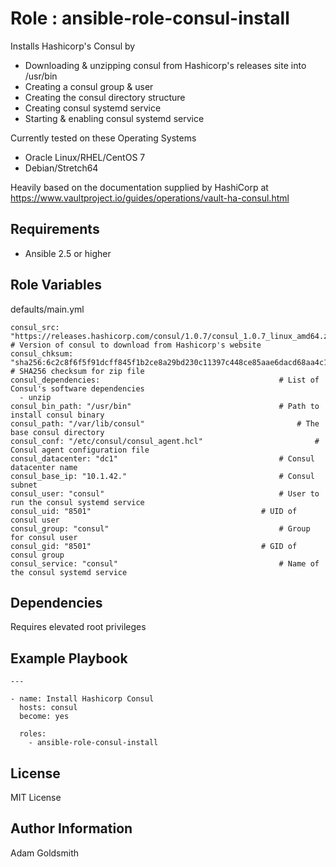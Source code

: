 Role : ansible-role-consul-install
==================================

Installs Hashicorp's Consul by
* Downloading & unzipping consul from Hashicorp's releases site into /usr/bin
* Creating a consul group & user
* Creating the consul directory structure
* Creating consul systemd service
* Starting & enabling consul systemd service

Currently tested on these Operating Systems
* Oracle Linux/RHEL/CentOS 7
* Debian/Stretch64

Heavily based on the documentation supplied by HashiCorp at <https://www.vaultproject.io/guides/operations/vault-ha-consul.html>

Requirements
------------

* Ansible 2.5 or higher

Role Variables
--------------

defaults/main.yml
```
consul_src: "https://releases.hashicorp.com/consul/1.0.7/consul_1.0.7_linux_amd64.zip"		# Version of consul to download from Hashicorp's website
consul_chksum: "sha256:6c2c8f6f5f91dcff845f1b2ce8a29bd230c11397c448ce85aae6dacd68aa4c14"	# SHA256 checksum for zip file
consul_dependencies:										# List of Consul's software dependencies
  - unzip
consul_bin_path: "/usr/bin"									# Path to install consul binary
consul_path: "/var/lib/consul"									# The base consul directory
consul_conf: "/etc/consul/consul_agent.hcl"							# Consul agent configuration file
consul_datacenter: "dc1"									# Consul datacenter name
consul_base_ip: "10.1.42."									# Consul subnet
consul_user: "consul"										# User to run the consul systemd service
consul_uid: "8501"										# UID of consul user
consul_group: "consul"										# Group for consul user
consul_gid: "8501"										# GID of consul group
consul_service: "consul"									# Name of the consul systemd service
```

Dependencies
------------

Requires elevated root privileges

Example Playbook
----------------

```
---

- name: Install Hashicorp Consul
  hosts: consul
  become: yes

  roles:
    - ansible-role-consul-install
```

License
-------

MIT License

Author Information
------------------

Adam Goldsmith

